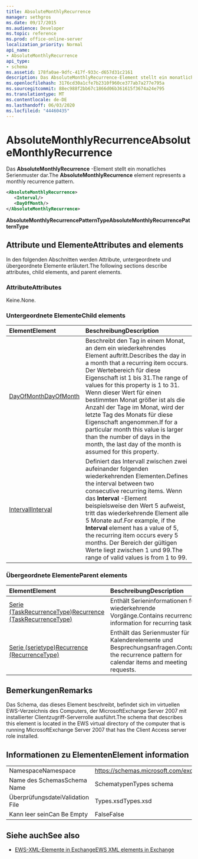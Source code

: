 ```yaml
---
title: AbsoluteMonthlyRecurrence
manager: sethgros
ms.date: 09/17/2015
ms.audience: Developer
ms.topic: reference
ms.prod: office-online-server
localization_priority: Normal
api_name:
- AbsoluteMonthlyRecurrence
api_type:
- schema
ms.assetid: 178fa0ae-9dfc-417f-933c-d657d31c2161
description: Das AbsoluteMonthlyRecurrence-Element stellt ein monatliches Serienmuster dar.
ms.openlocfilehash: 3176cd30a1cfe7b2310f960ce377ab7a277e795a
ms.sourcegitcommit: 88ec988f2bb67c1866d06b361615f3674a24e795
ms.translationtype: MT
ms.contentlocale: de-DE
ms.lasthandoff: 06/03/2020
ms.locfileid: "44460435"
---
```

# <a name="absolutemonthlyrecurrence"></a><span data-ttu-id="df9c7-103">AbsoluteMonthlyRecurrence</span><span class="sxs-lookup"><span data-stu-id="df9c7-103">AbsoluteMonthlyRecurrence</span></span>

<span data-ttu-id="df9c7-104">Das **AbsoluteMonthlyRecurrence** -Element stellt ein monatliches Serienmuster dar.</span><span class="sxs-lookup"><span data-stu-id="df9c7-104">The **AbsoluteMonthlyRecurrence** element represents a monthly recurrence pattern.</span></span> 
  
```xml
<AbsoluteMonthlyRecurrence>
   <Interval/>
   <DayOfMonth/>
</AbsoluteMonthlyRecurrence>
```

 <span data-ttu-id="df9c7-105">**AbsoluteMonthlyRecurrencePatternType**</span><span class="sxs-lookup"><span data-stu-id="df9c7-105">**AbsoluteMonthlyRecurrencePatternType**</span></span>
## <a name="attributes-and-elements"></a><span data-ttu-id="df9c7-106">Attribute und Elemente</span><span class="sxs-lookup"><span data-stu-id="df9c7-106">Attributes and elements</span></span>

<span data-ttu-id="df9c7-107">In den folgenden Abschnitten werden Attribute, untergeordnete und übergeordnete Elemente erläutert.</span><span class="sxs-lookup"><span data-stu-id="df9c7-107">The following sections describe attributes, child elements, and parent elements.</span></span>
  
### <a name="attributes"></a><span data-ttu-id="df9c7-108">Attribute</span><span class="sxs-lookup"><span data-stu-id="df9c7-108">Attributes</span></span>

<span data-ttu-id="df9c7-109">Keine.</span><span class="sxs-lookup"><span data-stu-id="df9c7-109">None.</span></span>
  
### <a name="child-elements"></a><span data-ttu-id="df9c7-110">Untergeordnete Elemente</span><span class="sxs-lookup"><span data-stu-id="df9c7-110">Child elements</span></span>

|<span data-ttu-id="df9c7-111">**Element**</span><span class="sxs-lookup"><span data-stu-id="df9c7-111">**Element**</span></span>|<span data-ttu-id="df9c7-112">**Beschreibung**</span><span class="sxs-lookup"><span data-stu-id="df9c7-112">**Description**</span></span>|
|:-----|:-----|
|[<span data-ttu-id="df9c7-113">DayOfMonth</span><span class="sxs-lookup"><span data-stu-id="df9c7-113">DayOfMonth</span></span>](dayofmonth.md) <br/> |<span data-ttu-id="df9c7-114">Beschreibt den Tag in einem Monat, an dem ein wiederkehrendes Element auftritt.</span><span class="sxs-lookup"><span data-stu-id="df9c7-114">Describes the day in a month that a recurring item occurs.</span></span> <span data-ttu-id="df9c7-115">Der Wertebereich für diese Eigenschaft ist 1 bis 31.</span><span class="sxs-lookup"><span data-stu-id="df9c7-115">The range of values for this property is 1 to 31.</span></span> <span data-ttu-id="df9c7-116">Wenn dieser Wert für einen bestimmten Monat größer ist als die Anzahl der Tage im Monat, wird der letzte Tag des Monats für diese Eigenschaft angenommen.</span><span class="sxs-lookup"><span data-stu-id="df9c7-116">If for a particular month this value is larger than the number of days in the month, the last day of the month is assumed for this property.</span></span>  <br/> |
|[<span data-ttu-id="df9c7-117">Intervall</span><span class="sxs-lookup"><span data-stu-id="df9c7-117">Interval</span></span>](interval.md) <br/> |<span data-ttu-id="df9c7-118">Definiert das Intervall zwischen zwei aufeinander folgenden wiederkehrenden Elementen.</span><span class="sxs-lookup"><span data-stu-id="df9c7-118">Defines the interval between two consecutive recurring items.</span></span> <span data-ttu-id="df9c7-119">Wenn das **Interval** -Element beispielsweise den Wert 5 aufweist, tritt das wiederkehrende Element alle 5 Monate auf.</span><span class="sxs-lookup"><span data-stu-id="df9c7-119">For example, if the **Interval** element has a value of 5, the recurring item occurs every 5 months.</span></span> <span data-ttu-id="df9c7-120">Der Bereich der gültigen Werte liegt zwischen 1 und 99.</span><span class="sxs-lookup"><span data-stu-id="df9c7-120">The range of valid values is from 1 to 99.</span></span>  <br/> |
   
### <a name="parent-elements"></a><span data-ttu-id="df9c7-121">Übergeordnete Elemente</span><span class="sxs-lookup"><span data-stu-id="df9c7-121">Parent elements</span></span>

|<span data-ttu-id="df9c7-122">**Element**</span><span class="sxs-lookup"><span data-stu-id="df9c7-122">**Element**</span></span>|<span data-ttu-id="df9c7-123">**Beschreibung**</span><span class="sxs-lookup"><span data-stu-id="df9c7-123">**Description**</span></span>|
|:-----|:-----|
|[<span data-ttu-id="df9c7-124">Serie (TaskRecurrenceType)</span><span class="sxs-lookup"><span data-stu-id="df9c7-124">Recurrence (TaskRecurrenceType)</span></span>](recurrence-taskrecurrencetype.md) <br/> |<span data-ttu-id="df9c7-125">Enthält Serieninformationen für wiederkehrende Vorgänge.</span><span class="sxs-lookup"><span data-stu-id="df9c7-125">Contains recurrence information for recurring tasks.</span></span>  <br/> |
|[<span data-ttu-id="df9c7-126">Serie (serietype)</span><span class="sxs-lookup"><span data-stu-id="df9c7-126">Recurrence (RecurrenceType)</span></span>](recurrence-recurrencetype.md) <br/> |<span data-ttu-id="df9c7-127">Enthält das Serienmuster für Kalenderelemente und Besprechungsanfragen.</span><span class="sxs-lookup"><span data-stu-id="df9c7-127">Contains the recurrence pattern for calendar items and meeting requests.</span></span>  <br/> |
   
## <a name="remarks"></a><span data-ttu-id="df9c7-128">Bemerkungen</span><span class="sxs-lookup"><span data-stu-id="df9c7-128">Remarks</span></span>

<span data-ttu-id="df9c7-129">Das Schema, das dieses Element beschreibt, befindet sich im virtuellen EWS-Verzeichnis des Computers, der MicrosoftExchange Server 2007 mit installierter Clientzugriff-Serverrolle ausführt.</span><span class="sxs-lookup"><span data-stu-id="df9c7-129">The schema that describes this element is located in the EWS virtual directory of the computer that is running MicrosoftExchange Server 2007 that has the Client Access server role installed.</span></span>
  
## <a name="element-information"></a><span data-ttu-id="df9c7-130">Informationen zu Elementen</span><span class="sxs-lookup"><span data-stu-id="df9c7-130">Element information</span></span>

|||
|:-----|:-----|
|<span data-ttu-id="df9c7-131">Namespace</span><span class="sxs-lookup"><span data-stu-id="df9c7-131">Namespace</span></span>  <br/> |https://schemas.microsoft.com/exchange/services/2006/types  <br/> |
|<span data-ttu-id="df9c7-132">Name des Schemas</span><span class="sxs-lookup"><span data-stu-id="df9c7-132">Schema Name</span></span>  <br/> |<span data-ttu-id="df9c7-133">Schematypen</span><span class="sxs-lookup"><span data-stu-id="df9c7-133">Types schema</span></span>  <br/> |
|<span data-ttu-id="df9c7-134">Überprüfungsdatei</span><span class="sxs-lookup"><span data-stu-id="df9c7-134">Validation File</span></span>  <br/> |<span data-ttu-id="df9c7-135">Types.xsd</span><span class="sxs-lookup"><span data-stu-id="df9c7-135">Types.xsd</span></span>  <br/> |
|<span data-ttu-id="df9c7-136">Kann leer sein</span><span class="sxs-lookup"><span data-stu-id="df9c7-136">Can Be Empty</span></span>  <br/> |<span data-ttu-id="df9c7-137">False</span><span class="sxs-lookup"><span data-stu-id="df9c7-137">False</span></span>  <br/> |
   
## <a name="see-also"></a><span data-ttu-id="df9c7-138">Siehe auch</span><span class="sxs-lookup"><span data-stu-id="df9c7-138">See also</span></span>

- [<span data-ttu-id="df9c7-139">EWS-XML-Elemente in Exchange</span><span class="sxs-lookup"><span data-stu-id="df9c7-139">EWS XML elements in Exchange</span></span>](ews-xml-elements-in-exchange.md)

